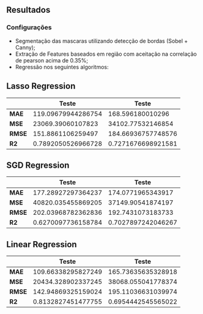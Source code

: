 ## Resultados
### Configurações
- Segmentação das mascaras utilizando detecção de bordas (Sobel + Canny);
- Extração de Features baseados em região com aceitação na correlação de pearson acima de 0.35%;
- Regressão nos seguintes algoritmos:

## Lasso Regression
|| **Teste**   |**Teste** |
| ------- | -------- | -------- |
|**MAE**      | 119.09679944286754| 168.596180010296|
|**MSE** | 23069.39060107823| 34102.77532146854|
|**RMSE** | 151.8861106259497| 184.66936757748576|
|**R2** | 0.7892050526966728 | 0.7271676698921581|
## SGD Regression
|| **Teste**   |**Teste** |
| ------- | -------- | -------- |
|**MAE**      | 177.28927297364237| 174.0771965343917|
|**MSE** | 40820.035455869205| 37149.90541874197|
|**RMSE** | 202.03968782362836| 192.7431073183733|
|**R2** | 0.6270097736158784 | 0.7027897242046267|
## Linear Regression
|| **Teste**   |**Teste** |
| ------- | -------- | -------- |
|**MAE**      | 109.66338295827249| 165.73635635328918|
|**MSE** | 20434.328902337245| 38068.055041778374|
|**RMSE** | 142.94869325159024| 195.11036631039974|
|**R2** | 0.8132827451477755 | 0.6954442545565022|
